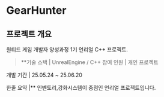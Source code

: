 # GearHunter

## 프로젝트 개요
원티드 게임 개발자 양성과정 1기 언리얼 C++ 프로젝트.

> **기술 스택 |  UnrealEngine / C++
참여 인원 | 개인 프로젝트

개발 기간 |  25.05.24 ~ 25.06.20 

한줄 요약 |** 인벤토리,강화시스템이 중점인 언리얼 프로젝트입니다.
>
